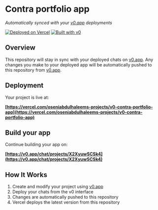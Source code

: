 # Contra portfolio app

*Automatically synced with your [v0.app](https://v0.app) deployments*

[![Deployed on Vercel](https://img.shields.io/badge/Deployed%20on-Vercel-black?style=for-the-badge&logo=vercel)](https://vercel.com/oseniabdulhaleems-projects/v0-contra-portfolio-app)
[![Built with v0](https://img.shields.io/badge/Built%20with-v0.app-black?style=for-the-badge)](https://v0.app/chat/projects/X2XyuwSCSk4)

## Overview

This repository will stay in sync with your deployed chats on [v0.app](https://v0.app).
Any changes you make to your deployed app will be automatically pushed to this repository from [v0.app](https://v0.app).

## Deployment

Your project is live at:

**[https://vercel.com/oseniabdulhaleems-projects/v0-contra-portfolio-app](https://vercel.com/oseniabdulhaleems-projects/v0-contra-portfolio-app)**

## Build your app

Continue building your app on:

**[https://v0.app/chat/projects/X2XyuwSCSk4](https://v0.app/chat/projects/X2XyuwSCSk4)**

## How It Works

1. Create and modify your project using [v0.app](https://v0.app)
2. Deploy your chats from the v0 interface
3. Changes are automatically pushed to this repository
4. Vercel deploys the latest version from this repository